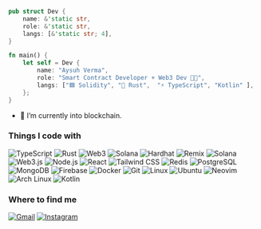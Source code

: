```rust
pub struct Dev {
    name: &'static str,
    role: &'static str,
    langs: [&'static str; 4],
}

fn main() {
    let self = Dev {
        name: "Aysuh Verma",
        role: "Smart Contract Developer + Web3 Dev 👩‍💻",
        langs: ["🟦 Solidity", "🦀 Rust",  "⚡ TypeScript", "Kotlin" ],
    };
}
```

- 🔗 I’m currently into blockchain.

### Things I code with

![TypeScript](https://img.shields.io/badge/-TypeScript-3178c6?style=flat-square&logo=typescript&logoColor=white)
![Rust](https://img.shields.io/badge/-Rust-000000?style=flat-square&logo=rust&logoColor=white)
![Web3](https://img.shields.io/badge/-Web3-3C3C3D?style=flat-square&logo=web3dotjs&logoColor=white)
![Solana](https://img.shields.io/badge/Solana-9945FF?logo=solana&logoColor=fff)
![Hardhat](https://img.shields.io/badge/-Hardhat-F9DC3E?style=flat-square&logo=hardhat&logoColor=black)
![Remix](https://img.shields.io/badge/-Remix-282C34?style=flat-square&logo=remix&logoColor=white)
![Solana](https://img.shields.io/badge/-Solana-00FFA3?style=flat-square&logo=solana&logoColor=black)
![Web3.js](https://img.shields.io/badge/-Web3.js-3C3C3D?style=flat-square&logo=ethereum&logoColor=white)
![Node.js](https://img.shields.io/badge/-Node.js-339933?style=flat-square&logo=node.js&logoColor=white)
![React](https://img.shields.io/badge/-React-61dafb?style=flat-square&logo=react&logoColor=black)
![Tailwind CSS](https://img.shields.io/badge/-Tailwind%20CSS-06b6d4?style=flat-square&logo=tailwind-css&logoColor=white)
![Redis](https://img.shields.io/badge/Redis-%23DD0031.svg?logo=redis&logoColor=white)
![PostgreSQL](https://img.shields.io/badge/-PostgreSQL-336791?style=flat-square&logo=postgresql&logoColor=white)
![MongoDB](https://img.shields.io/badge/-MongoDB-47A248?style=flat-square&logo=mongodb&logoColor=white)
![Firebase](https://img.shields.io/badge/-Firebase-FFCA28?style=flat-square&logo=firebase&logoColor=black)
![Docker](https://img.shields.io/badge/-Docker-2496ED?style=flat-square&logo=docker&logoColor=white)
![Git](https://img.shields.io/badge/-Git-F05032?style=flat-square&logo=git&logoColor=white)
![Linux](https://img.shields.io/badge/-Linux-FCC624?style=flat-square&logo=linux&logoColor=black)
![Ubuntu](https://img.shields.io/badge/-Ubuntu-E95420?style=flat-square&logo=ubuntu&logoColor=white)
![Neovim](https://img.shields.io/badge/Neovim-57A143?logo=neovim&logoColor=fff)
![Arch Linux](https://img.shields.io/badge/Arch%20Linux-1793D1?logo=arch-linux&logoColor=fff)
![Kotlin](https://img.shields.io/badge/Kotlin-%237F52FF.svg?logo=kotlin&logoColor=white)

### Where to find me

[![Gmail](https://img.shields.io/badge/-Gmail-D14836?style=flat-square&logo=gmail&logoColor=white)](mailto:andy.ayushverma@gmail.com)
[![Instagram](https://img.shields.io/badge/-Instagram-E4405F?style=flat-square&logo=instagram&logoColor=white)](https://instagram.com/_integral_30)
